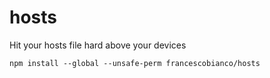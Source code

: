 # hosts

Hit your hosts file hard above your devices

```shell
npm install --global --unsafe-perm francescobianco/hosts
```
